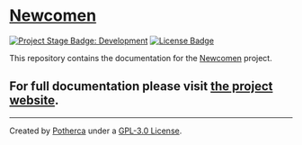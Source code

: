 # [Newcomen]

[![Project Stage Badge: Development]][Project Stage Page] [![License Badge]][GPL-3.0 License]

This repository contains the documentation for the [Newcomen] project.

## For full documentation please visit [the project website][Newcomen].

---

Created by [Potherca] under a [GPL-3.0 License].

[Project Stage Badge: Development]: https://img.shields.io/badge/Project%20Stage-Development-yellowgreen.svg
[Project Stage Page]: https://bl.ocks.org/potherca/raw/a2ae67caa3863a299ba0
[License Badge]: https://img.shields.io/:license-GPL--3.0-blue.svg
[Newcomen]: https://newcomen.github.io/
[Potherca]: https://pother.ca/
[GPL-3.0 License]: ./LICENSE
